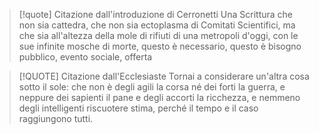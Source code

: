 
>[!quote] Citazione dall'introduzione di Cerronetti
>Una Scrittura che non sia cattedra, che non sia ectoplasma di Comitati Scientifici, ma che sia all'altezza della mole di rifiuti di una metropoli d'oggi, con le sue infinite mosche di morte, questo è necessario, questo è bisogno pubblico, evento sociale, offerta

>[!QUOTE] Citazione dall'Ecclesiaste
>Tornai a considerare un'altra cosa sotto il sole: che non è degli agili la corsa né dei forti la 
guerra, e neppure dei sapienti il pane e degli accorti la ricchezza, e nemmeno degli intelligenti riscuotere stima, perché il tempo e il caso raggiungono tutti. 